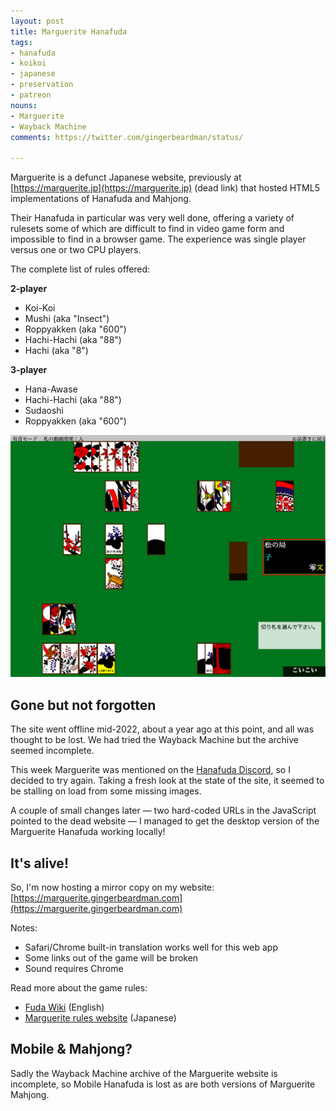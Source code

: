 ```yaml
---
layout: post
title: Marguerite Hanafuda
tags:
- hanafuda
- koikoi
- japanese
- preservation
- patreon
nouns:
- Marguerite
- Wayback Machine
comments: https://twitter.com/gingerbeardman/status/

---
```


Marguerite is a defunct Japanese website, previously at [https://marguerite.jp](https://marguerite.jp) (dead link) that hosted HTML5 implementations of Hanafuda and Mahjong.

Their Hanafuda in particular was very well done, offering a variety of rulesets some of which are difficult to find in video game form and impossible to find in a browser game. The experience was single player versus one or two CPU players.

The complete list of rules offered:

**2-player**
- Koi-Koi
- Mushi (aka "Insect")
- Roppyakken (aka "600")
- Hachi-Hachi (aka "88")
- Hachi (aka "8")

**3-player**
- Hana-Awase
- Hachi-Hachi (aka "88")
- Sudaoshi
- Roppyakken (aka "600")

![PNG](/images/posts/marguerite-hanafuda.png "Marguerite Hanafuda")

## Gone but not forgotten

The site went offline mid-2022, about a year ago at this point, and all was thought to be lost. We had tried the Wayback Machine but the archive seemed incomplete. 

This week Marguerite was mentioned on the [Hanafuda Discord](https://discord.io/hanafuda), so I decided to try again. Taking a fresh look at the state of the site, it seemed to be stalling on load from some missing images.

A couple of small changes later — two hard-coded URLs in the JavaScript pointed to the dead website — I managed to get the desktop version of the Marguerite Hanafuda working locally! 

## It's alive!

So, I'm now hosting a mirror copy on my website: [https://marguerite.gingerbeardman.com](https://marguerite.gingerbeardman.com)

Notes:
- Safari/Chrome built-in translation works well for this web app
- Some links out of the game will be broken
- Sound requires Chrome

Read more about the game rules:
- [Fuda Wiki](https://fudawiki.org/en/hanafuda/games) (English)
- [Marguerite rules website](https://marguerite.gingerbeardman.com/Nihongo/Games/しらぎく花札/index.html) (Japanese)

## Mobile & Mahjong?

Sadly the Wayback Machine archive of the Marguerite website is incomplete, so Mobile Hanafuda is lost as are both versions of Marguerite Mahjong.
